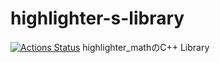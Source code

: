 # highlighter-s-library
[![Actions Status](https://github.com/highlighter-math/highlighter-s-library/workflows/verify/badge.svg)](https://github.com/highlighter-math/highlighter-s-library/actions)
highlighter_mathのC++ Library
